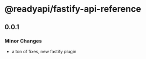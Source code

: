 # @readyapi/fastify-api-reference

## 0.0.1

### Minor Changes

- a ton of fixes, new fastify plugin
